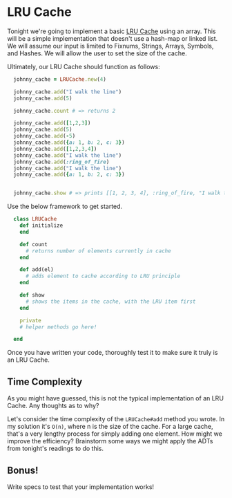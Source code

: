 # LRU Cache

Tonight we're going to implement a basic [LRU Cache][lru-cache] using an array. This will be a simple implementation that doesn't use a hash-map or linked list.  We will assume our input is limited to Fixnums, Strings, Arrays, Symbols, and Hashes. We will allow the user to set the size of the cache.  

[lru-cache]: http://mcicpc.cs.atu.edu/archives/2012/mcpc2012/lru/lru.html

Ultimately, our LRU Cache should function as follows:

```ruby
  johnny_cache = LRUCache.new(4)

  johnny_cache.add("I walk the line")
  johnny_cache.add(5)

  johnny_cache.count # => returns 2

  johnny_cache.add([1,2,3])
  johnny_cache.add(5)
  johnny_cache.add(-5)
  johnny_cache.add({a: 1, b: 2, c: 3})
  johnny_cache.add([1,2,3,4])
  johnny_cache.add("I walk the line")
  johnny_cache.add(:ring_of_fire)
  johnny_cache.add("I walk the line")
  johnny_cache.add({a: 1, b: 2, c: 3})


  johnny_cache.show # => prints [[1, 2, 3, 4], :ring_of_fire, "I walk the line", {:a=>1, :b=>2, :c=>3}]
```

Use the below framework to get started.  

```ruby
  class LRUCache
    def initialize
    end

    def count
      # returns number of elements currently in cache
    end

    def add(el)
      # adds element to cache according to LRU principle
    end

    def show
      # shows the items in the cache, with the LRU item first
    end

    private
    # helper methods go here!

  end
```

Once you have written your code, thoroughly test it to make sure it truly is an LRU Cache.  

[lru-cache-solutions]: https://github.com/appacademy/curriculum/blob/master/ruby/homeworks/lru_cache/solution.rb

## Time Complexity

As you might have guessed, this is not the typical implementation of an LRU Cache.  Any thoughts as to why?

Let's consider the time complexity of the `LRUCache#add` method you wrote.  In my solution it's `O(n)`, where n is the size of the cache.  For a large cache, that's a very lengthy process for simply adding one element.  How might we improve the efficiency?  Brainstorm some ways we might apply the ADTs from tonight's readings to do this.

## Bonus!

Write specs to test that your implementation works!  
